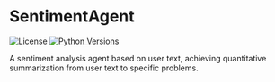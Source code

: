 # SentimentAgent
[![License][license-badge]][license-url]
[![Python Versions][python-badge]][pypi-url]

[license-badge]: https://img.shields.io/badge/license-Apache%202.0-green
[license-url]: https://www.apache.org/licenses/LICENSE-2.0

[python-badge]: https://img.shields.io/badge/python-3.13-blue
[pypi-url]: https://pypi.org/project/sentiment_agent/

A sentiment analysis agent based on user text, achieving quantitative summarization from user text to specific problems.
